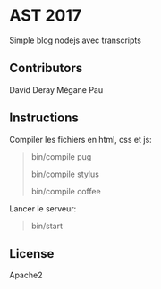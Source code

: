 
# AST 2017

Simple blog nodejs avec transcripts

## Contributors

David Deray
Mégane Pau

## Instructions
Compiler les fichiers en html, css et js:
>bin/compile pug
>
>bin/compile stylus
>
>bin/compile coffee

Lancer le serveur:
>bin/start

## License

Apache2
